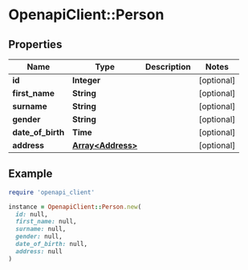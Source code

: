# OpenapiClient::Person

## Properties

| Name | Type | Description | Notes |
| ---- | ---- | ----------- | ----- |
| **id** | **Integer** |  | [optional] |
| **first_name** | **String** |  | [optional] |
| **surname** | **String** |  | [optional] |
| **gender** | **String** |  | [optional] |
| **date_of_birth** | **Time** |  | [optional] |
| **address** | [**Array&lt;Address&gt;**](Address.md) |  | [optional] |

## Example

```ruby
require 'openapi_client'

instance = OpenapiClient::Person.new(
  id: null,
  first_name: null,
  surname: null,
  gender: null,
  date_of_birth: null,
  address: null
)
```

